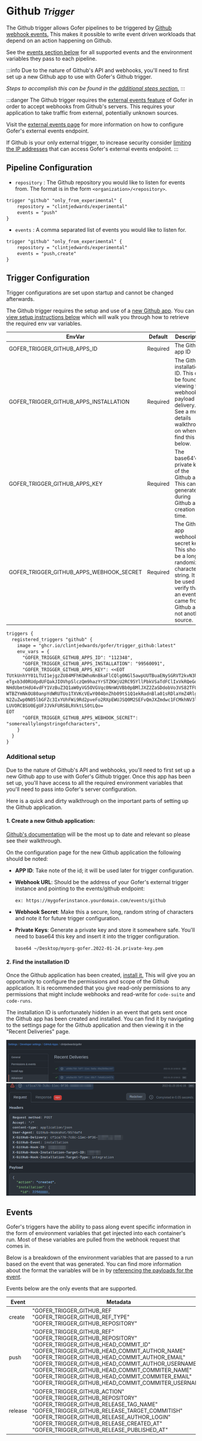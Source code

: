 # Github <small>_Trigger_</small>

The Github trigger allows Gofer pipelines to be triggered by [Github webhook events.](https://docs.github.com/en/developers/webhooks-and-events/webhooks/webhook-events-and-payloads) This makes it possible to write event driven
workloads that depend on an action happening on Github.

See the [events section below](#events) for all supported events and the environment variables they pass to each
pipeline.

:::info
Due to the nature of Github's API and webhooks, you'll need to first set up a new Github app to use with Gofer's Github trigger.

_Steps to accomplish this can be found in the [additional steps section.](#additional-setup)_
:::

:::danger
The Github trigger requires the [external events feature](../../server_configuration/external_events.md) of Gofer in order to accept webhooks from Github's servers. This requires your application to take traffic from external, potentially unknown sources.

Visit the [external events page](../../server_configuration/external_events.md) for more information on how to configure Gofer's external
events endpoint.

If Github is your only external trigger, to increase security consider [limiting the IP addresses](https://docs.github.com/en/authentication/keeping-your-account-and-data-secure/about-githubs-ip-addresses) that can access Gofer's external events endpoint.
:::

## Pipeline Configuration

- `repository` <string>: The Github repository you would like to listen for events from. The format is in the form
  `<organization>/<repository>`.

```hcl
trigger "github" "only_from_experimental" {
    repository = "clintjedwards/experimental"
    events = "push"
}
```

- `events` <string>: A comma separated list of events you would like to listen for.

```hcl
trigger "github" "only_from_experimental" {
    repository = "clintjedwards/experimental"
    events = "push,create"
}
```

## Trigger Configuration

Trigger configurations are set upon startup and cannot be changed afterwards.

The Github trigger requires the setup and use of a [new Github app](https://docs.github.com/en/developers/apps/getting-started-with-apps/about-apps). You can [view setup instructions below](#additional-setup) which will walk you through how to retrieve the required env var variables.

| EnvVar                                   | Default  | Description                                                                                                                                                             |
| ---------------------------------------- | -------- | ----------------------------------------------------------------------------------------------------------------------------------------------------------------------- |
| GOFER_TRIGGER_GITHUB_APPS_ID             | Required | The Github app ID                                                                                                                                                       |
| GOFER_TRIGGER_GITHUB_APPS_INSTALLATION   | Required | The Github installation ID. This can be found by viewing the webhook payload delivery. See a more details walkthrough on where to find this below.                      |
| GOFER_TRIGGER_GITHUB_APPS_KEY            | Required | The base64'd private key of the Github app. This can be generated during Github app creation time.                                                                      |
| GOFER_TRIGGER_GITHUB_APPS_WEBHOOK_SECRET | Required | The Github app webhook secret key. This should be a long, randomized character string. It will be used to verify that an event came from Github and not another source. |

```hcl
triggers {
  registered_triggers "github" {
    image = "ghcr.io/clintjedwards/gofer/trigger_github:latest"
    env_vars = {
      "GOFER_TRIGGER_GITHUB_APPS_ID": "112348",
      "GOFER_TRIGGER_GITHUB_APPS_INSTALLATION": "99560091",
      "GOFER_TRIGGER_GITHUB_APPS_KEY": <<EOT
TUtkUnhYY01LTUI1ejgzZU84MFhKQWhoNnBkaFlCQlg0NGl5awpUUTBuaENySGRVT2kvN3hVaHp6
eTgxb3d0RUdpdUFQakJIOVhpSlczQm9hazYrSTZKWjU2RC95YllPbkVSaTdFClIxVkRQeGdGa0lE
NHdUbmtHdU4vdFY1VzBuZ3Q1aW0yVG5OVGVqc0NnWUVBb0pBMlJXZ2ZaSDdobVo3VS82TFUKSi9a
WTBZYmNkOU80anpYdWRUTUo1TXVKcVEwY004bnZhb09tS1Q1ekRadnBla01sRDlaYmZ4Rlg2Mzh3
N2ZuZwp0N05lbGFZc3IxYUhFWi9Rd2pveFo2RXpEWUJSQ0M2SEFvQmJXZmdwc1FCMkhNV3lzb2ls
LUVORCBSU0EgUFJJVkFURSBLRVktLS0tLQo=
EOT
      "GOFER_TRIGGER_GITHUB_APPS_WEBHOOK_SECRET": "somereallylongstringofcharacters",
    }
  }
}
```

### Additional setup

Due to the nature of Github's API and webhooks, you'll need to first set up a new Github app to use with Gofer's Github trigger.
Once this app has been set up, you'll have access to all the required environment variables that you'll need to pass into Gofer's server configuration.

Here is a quick and dirty walkthrough on the important parts of setting up the Github application.

#### 1. Create a new Github application:

[Github's documentation](https://docs.github.com/en/developers/apps/building-github-apps/creating-a-github-app) will be the most up to date and relevant so please see their walkthrough.

On the configuration page for the new Github application the following should be noted:

- **APP ID**: Take note of the id; it will be used later for trigger configuration.
- **Webhook URL**: Should be the address of your Gofer's external trigger instance and pointing to the events/github endpoint:

  `ex: https://mygoferinstance.yourdomain.com/events/github`

- **Webhook Secret**: Make this a secure, long, random string of characters and note it for future trigger configuration.
- **Private Keys**: Generate a private key and store it somewhere safe. You'll need to base64 this key and insert it into the trigger configuration.

  `base64 ~/Desktop/myorg-gofer.2022-01-24.private-key.pem`

#### 2. Find the installation ID

Once the Github application has been created, [install it.](https://docs.github.com/en/developers/apps/managing-github-apps/installing-github-apps)
This will give you an opportunity to configure the permissions and scope of the Github application.
It is recommended that you give read-only permissions to any permissions that might include webhooks and read-write for `code-suite` and `code-runs`.

The installation ID is unfortunately hidden in an event that gets sent once the Github app has been created and installed. You can find it by navigating to the settings page for the Github application and
then viewing it in the "Recent Deliveries" page.

![Recent Deliveries](../../../assets/github-apps-recent-deliveries.png)
![Installation webhook event](../../../assets/github-apps-installation-id.png)

## Events

Gofer's triggers have the ability to pass along event specific information in the form of environment variables that
get injected into each container's run. Most of these variables are pulled from the webhook request that comes in.

Below is a breakdown of the environment variables that are passed to a run based on the event that was generated.
You can find more information about the format the variables will be in by [referencing the payloads for the event](https://docs.github.com/en/developers/webhooks-and-events/webhooks/webhook-events-and-payloads).

Events below are the only events that are supported.

| Event   | Metadata                                                                                                                                                                                                                                                                                                                                                                                                                                     |
| ------- | -------------------------------------------------------------------------------------------------------------------------------------------------------------------------------------------------------------------------------------------------------------------------------------------------------------------------------------------------------------------------------------------------------------------------------------------- |
| create  | "GOFER_TRIGGER_GITHUB_REF<br/>"GOFER_TRIGGER_GITHUB_REF_TYPE"<br/>"GOFER_TRIGGER_GITHUB_REPOSITORY"                                                                                                                                                                                                                                                                                                                                          |
| push    | "GOFER_TRIGGER_GITHUB_REF"<br/>"GOFER_TRIGGER_GITHUB_REPOSITORY"<br/>"GOFER_TRIGGER_GITHUB_HEAD_COMMIT_ID"<br/>"GOFER_TRIGGER_GITHUB_HEAD_COMMIT_AUTHOR_NAME"<br/>"GOFER_TRIGGER_GITHUB_HEAD_COMMIT_AUTHOR_EMAIL"<br/>"GOFER_TRIGGER_GITHUB_HEAD_COMMIT_AUTHOR_USERNAME"<br/>"GOFER_TRIGGER_GITHUB_HEAD_COMMIT_COMMITER_NAME"<br/>"GOFER_TRIGGER_GITHUB_HEAD_COMMIT_COMMITER_EMAIL"<br/>"GOFER_TRIGGER_GITHUB_HEAD_COMMIT_COMMITER_USERNAME" |
| release | "GOFER_TRIGGER_GITHUB_ACTION"<br/>"GOFER_TRIGGER_GITHUB_REPOSITORY"<br/>"GOFER_TRIGGER_GITHUB_RELEASE_TAG_NAME"<br/>"GOFER_TRIGGER_GITHUB_RELEASE_TARGET_COMMITISH"<br/>"GOFER_TRIGGER_GITHUB_RELEASE_AUTHOR_LOGIN"<br/>"GOFER_TRIGGER_GITHUB_RELEASE_CREATED_AT"<br/>"GOFER_TRIGGER_GITHUB_RELEASE_PUBLISHED_AT"                                                                                                                            |

